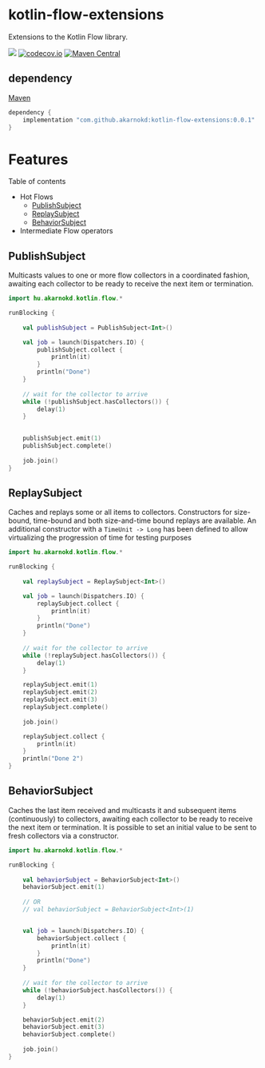 # kotlin-flow-extensions
Extensions to the Kotlin Flow library.

<a href='https://travis-ci.org/akarnokd/kotlin-flow-extensions/builds'><img src='https://travis-ci.org/akarnokd/kotlin-flow-extensions.svg?branch=master'></a>
[![codecov.io](http://codecov.io/github/akarnokd/kotlin-flow-extensions/coverage.svg?branch=master)](http://codecov.io/github/akarnokd/kotlin-flow-extensions?branch=master)
[![Maven Central](https://maven-badges.herokuapp.com/maven-central/com.github.akarnokd/kotlin-flow-extensions/badge.svg)](https://maven-badges.herokuapp.com/maven-central/com.github.akarnokd/kotlin-flow-extensions)

## dependency

[Maven](https://search.maven.org/search?q=com.github.akarnokd)

```groovy
dependency {
    implementation "com.github.akarnokd:kotlin-flow-extensions:0.0.1"
}
```

# Features

Table of contents

- Hot Flows
  - [PublishSubject](#publishsubject)
  - [ReplaySubject](#replaysubject)
  - [BehaviorSubject](#behaviorsubject)
- Intermediate Flow operators

## PublishSubject

Multicasts values to one or more flow collectors in a coordinated fashion, awaiting each collector to be ready
to receive the next item or termination.

```kotlin
import hu.akarnokd.kotlin.flow.*

runBlocking {
    
    val publishSubject = PublishSubject<Int>()

    val job = launch(Dispatchers.IO) {
        publishSubject.collect {
            println(it)
        }
        println("Done")
    }
    
    // wait for the collector to arrive
    while (!publishSubject.hasCollectors()) {
        delay(1)
    }

   
    publishSubject.emit(1)
    publishSubject.complete()
   
    job.join()
}
```

## ReplaySubject

Caches and replays some or all items to collectors. Constructors for size-bound, time-bound and both size-and-time bound
replays are available. An additional constructor with a `TimeUnit -> Long` has been defined to allow virtualizing
the progression of time for testing purposes

```kotlin
import hu.akarnokd.kotlin.flow.*

runBlocking {
    
    val replaySubject = ReplaySubject<Int>()

    val job = launch(Dispatchers.IO) {
        replaySubject.collect {
            println(it)
        }
        println("Done")
    }
   
    // wait for the collector to arrive
    while (!replaySubject.hasCollectors()) {
        delay(1)
    }

    replaySubject.emit(1)
    replaySubject.emit(2)
    replaySubject.emit(3)
    replaySubject.complete()
   
    job.join()

    replaySubject.collect {
        println(it)
    }
    println("Done 2")
}
```

## BehaviorSubject

Caches the last item received and multicasts it and subsequent items (continuously) to collectors, awaiting each collector to be ready
to receive the next item or termination. It is possible to set an initial value to be sent to fresh collectors via a constructor.

```kotlin
import hu.akarnokd.kotlin.flow.*

runBlocking {
    
    val behaviorSubject = BehaviorSubject<Int>()
    behaviorSubject.emit(1)
  
    // OR
    // val behaviorSubject = BehaviorSubject<Int>(1)


    val job = launch(Dispatchers.IO) {
        behaviorSubject.collect {
            println(it)
        }
        println("Done")
    }
   
    // wait for the collector to arrive
    while (!behaviorSubject.hasCollectors()) {
        delay(1)
    }

    behaviorSubject.emit(2)
    behaviorSubject.emit(3)
    behaviorSubject.complete()
   
    job.join()
}
```
